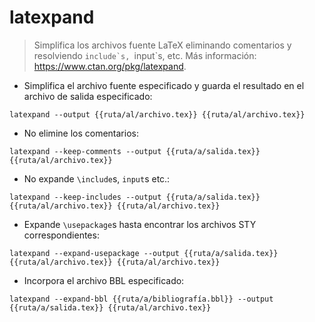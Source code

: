 # latexpand

> Simplifica los archivos fuente LaTeX eliminando comentarios y resolviendo ``include`s, ``input`s, etc.
> Más información: <https://www.ctan.org/pkg/latexpand>.

- Simplifica el archivo fuente especificado y guarda el resultado en el archivo de salida  especificado:

`latexpand --output {{ruta/al/archivo.tex}} {{ruta/al/archivo.tex}}`

- No elimine los comentarios:

`latexpand --keep-comments --output {{ruta/a/salida.tex}} {{ruta/al/archivo.tex}}`

- No expande `\include`s, `input`s etc.:

`latexpand --keep-includes --output {{ruta/a/salida.tex}} {{ruta/al/archivo.tex}} {{ruta/al/archivo.tex}}`

- Expande `\usepackage`s hasta encontrar los archivos STY correspondientes:

`latexpand --expand-usepackage --output {{ruta/a/salida.tex}} {{ruta/al/archivo.tex}} {{ruta/al/archivo.tex}}`

- Incorpora el archivo BBL especificado:

`latexpand --expand-bbl {{ruta/a/bibliografía.bbl}} --output {{ruta/a/salida.tex}} {{ruta/al/archivo.tex}}`

